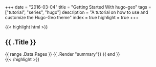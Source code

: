 +++
date = "2016-03-04"
title = "Getting Started With hugo-geo"
tags = ["tutorial", "series", "hugo"]
description = "A tutorial on how to use and customize the Hugo-Geo theme"
index = true
highlight = true
+++

{{< highlight html >}}
<section id="main">
  <div>
   <h1 id="title">{{ .Title }}</h1>
    {{ range .Data.Pages }}
        {{ .Render "summary"}}
    {{ end }}
  </div>
</section>
{{< /highlight >}}
